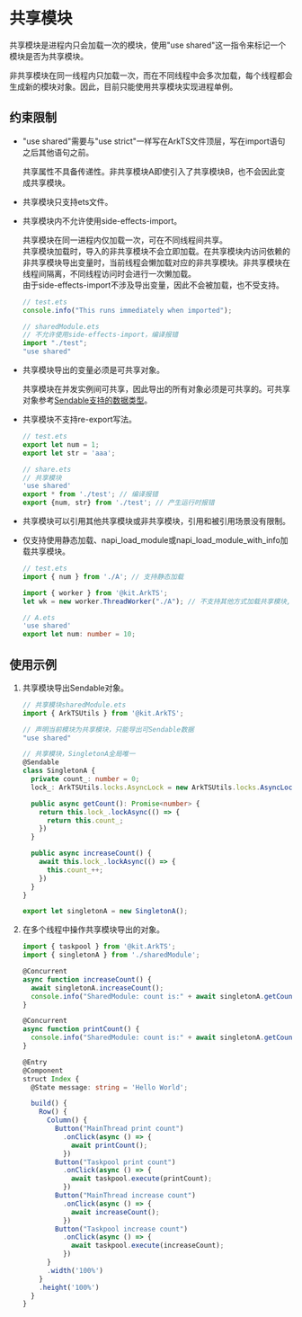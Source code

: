 # 共享模块
<!--Kit: ArkTS-->
<!--Subsystem: CommonLibrary-->
<!--Owner: @lijiamin2025-->
<!--Designer: @weng-changcheng-->
<!--Tester: @kirl75; @zsw_zhushiwei-->
<!--Adviser: @ge-yafang-->

共享模块是进程内只会加载一次的模块，使用"use shared"这一指令来标记一个模块是否为共享模块。

非共享模块在同一线程内只加载一次，而在不同线程中会多次加载，每个线程都会生成新的模块对象。因此，目前只能使用共享模块实现进程单例。


## 约束限制

- "use shared"需要与"use strict"一样写在ArkTS文件顶层，写在import语句之后其他语句之前。

  共享属性不具备传递性。非共享模块A即使引入了共享模块B，也不会因此变成共享模块。


- 共享模块只支持ets文件。

- 共享模块内不允许使用side-effects-import。

  共享模块在同一进程内仅加载一次，可在不同线程间共享。<br/>
  共享模块加载时，导入的非共享模块不会立即加载。在共享模块内访问依赖的非共享模块导出变量时，当前线程会懒加载对应的非共享模块。非共享模块在线程间隔离，不同线程访问时会进行一次懒加载。<br/>
  由于side-effects-import不涉及导出变量，因此不会被加载，也不受支持。
  ```ts
  // test.ets
  console.info("This runs immediately when imported");
  ```

  ```ts
  // sharedModule.ets
  // 不允许使用side-effects-import，编译报错
  import "./test";
  "use shared"
  ```

- 共享模块导出的变量必须是可共享对象。

  共享模块在并发实例间可共享，因此导出的所有对象必须是可共享的。可共享对象参考[Sendable支持的数据类型](arkts-sendable.md#sendable支持的数据类型)。

- 共享模块不支持re-export写法。

  ```ts
  // test.ets
  export let num = 1;
  export let str = 'aaa';
  ```

  ```ts
  // share.ets
  // 共享模块
  'use shared'
  export * from './test'; // 编译报错
  export {num, str} from './test'; // 产生运行时报错
  ```


- 共享模块可以引用其他共享模块或非共享模块，引用和被引用场景没有限制。

- 仅支持使用静态加载、napi_load_module或napi_load_module_with_info加载共享模块。
  ```ts
  // test.ets
  import { num } from './A'; // 支持静态加载

  import { worker } from '@kit.ArkTS';
  let wk = new worker.ThreadWorker("./A"); // 不支持其他方式加载共享模块, 将产生运行时报错
  ```
  ```ts
  // A.ets
  'use shared'
  export let num: number = 10;
  ```

## 使用示例

1. 共享模块导出Sendable对象。

   ```ts
   // 共享模块sharedModule.ets
   import { ArkTSUtils } from '@kit.ArkTS';
   
   // 声明当前模块为共享模块，只能导出可Sendable数据
   "use shared"
   
   // 共享模块，SingletonA全局唯一
   @Sendable
   class SingletonA {
     private count_: number = 0;
     lock_: ArkTSUtils.locks.AsyncLock = new ArkTSUtils.locks.AsyncLock()
   
     public async getCount(): Promise<number> {
       return this.lock_.lockAsync(() => {
         return this.count_;
       })
     }
   
     public async increaseCount() {
       await this.lock_.lockAsync(() => {
         this.count_++;
       })
     }
   }
   
   export let singletonA = new SingletonA();
   ```
   <!-- @[export_sendable_object](https://gitcode.com/openharmony/applications_app_samples/blob/master/code/DocsSample/ArkTS/ArkTsConcurrent/ConcurrentThreadCommunication/InterThreadCommunicationObjects/SendableObject/SendableObjectRelated/entry/src/main/ets/managers/sharedModule.ets) -->

2. 在多个线程中操作共享模块导出的对象。

   ```ts
   import { taskpool } from '@kit.ArkTS';
   import { singletonA } from './sharedModule';
   
   @Concurrent
   async function increaseCount() {
     await singletonA.increaseCount();
     console.info("SharedModule: count is:" + await singletonA.getCount());
   }
   
   @Concurrent
   async function printCount() {
     console.info("SharedModule: count is:" + await singletonA.getCount());
   }
   
   @Entry
   @Component
   struct Index {
     @State message: string = 'Hello World';
   
     build() {
       Row() {
         Column() {
           Button("MainThread print count")
             .onClick(async () => {
               await printCount();
             })
           Button("Taskpool print count")
             .onClick(async () => {
               await taskpool.execute(printCount);
             })
           Button("MainThread increase count")
             .onClick(async () => {
               await increaseCount();
             })
           Button("Taskpool increase count")
             .onClick(async () => {
               await taskpool.execute(increaseCount);
             })
         }
         .width('100%')
       }
       .height('100%')
     }
   }
   ```
   <!-- @[ multi_thread_operate_exported_obj](https://gitcode.com/openharmony/applications_app_samples/blob/master/code/DocsSample/ArkTS/ArkTsConcurrent/ConcurrentThreadCommunication/InterThreadCommunicationObjects/SendableObject/SendableObjectRelated/entry/src/main/ets/managers/ArktsSendableModule.ets) -->
